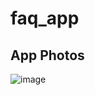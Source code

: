 # faq_app

## App Photos
![image](https://github.com/dev1abhi/Faq_app/assets/132396257/bac92117-c679-4cd4-b9db-cd5e7cda8e8d)

